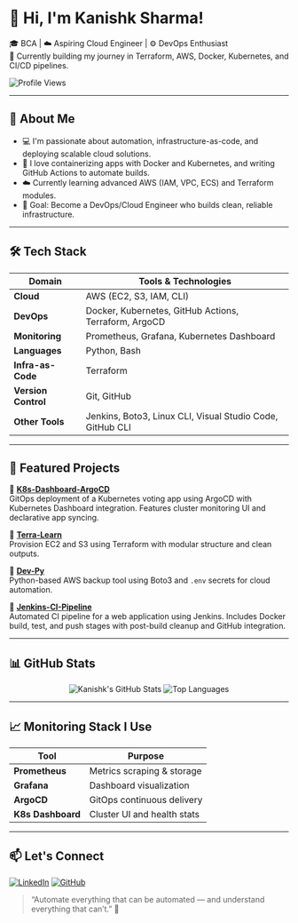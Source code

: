 # 👋 Hi, I'm Kanishk Sharma!

🎓 BCA | ☁️ Aspiring Cloud Engineer | ⚙️ DevOps Enthusiast  
🚀 Currently building my journey in Terraform, AWS, Docker, Kubernetes, and CI/CD pipelines.

![Profile Views](https://komarev.com/ghpvc/?username=Kani-shk&style=flat-square&color=blue)

---

## 🌱 About Me

- 💻 I'm passionate about automation, infrastructure-as-code, and deploying scalable cloud solutions.
- 🐳 I love containerizing apps with Docker and Kubernetes, and writing GitHub Actions to automate builds.
- ☁️ Currently learning advanced AWS (IAM, VPC, ECS) and Terraform modules.
- 🎯 Goal: Become a DevOps/Cloud Engineer who builds clean, reliable infrastructure.

---

## 🛠️ Tech Stack

| Domain            | Tools & Technologies                                                    |
|-------------------|-------------------------------------------------------------------------|
| **Cloud**         | AWS (EC2, S3, IAM, CLI)                                                 |
| **DevOps**        | Docker, Kubernetes, GitHub Actions, Terraform, ArgoCD                   |
| **Monitoring**    | Prometheus, Grafana, Kubernetes Dashboard                         |
| **Languages**     | Python, Bash                                                            |
| **Infra-as-Code** | Terraform                                                               |
| **Version Control** | Git, GitHub                                                           |
| **Other Tools**   | Jenkins, Boto3, Linux CLI, Visual Studio Code, GitHub CLI               |

---

## 🔧 Featured Projects

🔹 [**K8s-Dashboard-ArgoCD**](https://github.com/Kani-shk/argoCD-dashboard.git)  
GitOps deployment of a Kubernetes voting app using ArgoCD with Kubernetes Dashboard integration. Features cluster monitoring UI and declarative app syncing.

🔹 [**Terra-Learn**](https://github.com/Kani-shk/terra-learn)  
Provision EC2 and S3 using Terraform with modular structure and clean outputs.

🔹 [**Dev-Py**](https://github.com/Kani-shk/dev-py)  
Python-based AWS backup tool using Boto3 and `.env` secrets for cloud automation.

🔹 [**Jenkins-CI-Pipeline**](https://github.com/Kani-shk/jenkins-ci-pipeline)  
Automated CI pipeline for a web application using Jenkins. Includes Docker build, test, and push stages with post-build cleanup and GitHub integration.

---

## 📊 GitHub Stats

<div align="center">
  
![Kanishk's GitHub Stats](https://github-readme-stats.vercel.app/api?username=Kani-shk&show_icons=true&theme=radical&hide=issues&count_private=true)
![Top Languages](https://github-readme-stats.vercel.app/api/top-langs/?username=Kani-shk&layout=compact&theme=radical)

</div>

---

## 📈 Monitoring Stack I Use

| Tool        | Purpose                          |
|-------------|----------------------------------|
| **Prometheus** | Metrics scraping & storage     |
| **Grafana**    | Dashboard visualization         |
| **ArgoCD**     | GitOps continuous delivery      |
| **K8s Dashboard** | Cluster UI and health stats |

---

## 📫 Let's Connect

[![LinkedIn](https://img.shields.io/badge/-LinkedIn-blue?style=flat-square&logo=linkedin&link=https://linkedin.com/in/kanishk-sharma)](https://linkedin.com/in/kanishk-sharma)
[![GitHub](https://img.shields.io/badge/-GitHub-black?style=flat-square&logo=github&link=https://github.com/Kani-shk)](https://github.com/Kani-shk)

> “Automate everything that can be automated — and understand everything that can’t.” 🔁
